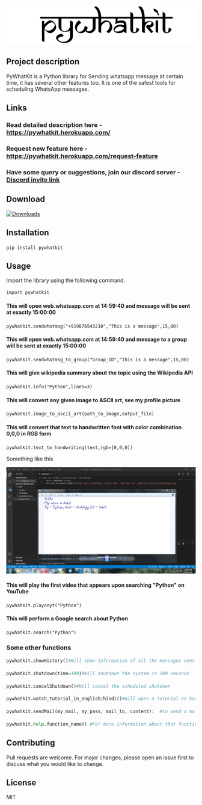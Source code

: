 ![alt text](https://github.com/Ankit404butfound/PyWhatKit/blob/master/Images/logo.png?raw=true)

## Project description

PyWhatKit is a Python library for Sending whatsapp message at certain time, it has several other features too.
It is one of the safest tools for scheduling WhatsApp messages.

##  Links

### Read detailed description here - https://pywhatkit.herokuapp.com/
### Request new feature here - https://pywhatkit.herokuapp.com/request-feature
### Have some query or suggestions, join our discord server - [Discord invite link](https://discord.com/channels/@me/830257036478119946/830370312653766727)

## Download

[![Downloads](https://pepy.tech/badge/pywhatkit/month)](https://pepy.tech/project/pywhatkit/month)

## Installation

`pip install pywhatkit`

## Usage

Import the library using the following command.

`import pywhatkit`

#### This will open web.whatsapp.com at 14:59:40 and message will be sent at exactly 15:00:00

`pywhatkit.sendwhatmsg("+919876543210","This is a message",15,00)`

#### This will open web.whatsapp.com at 14:59:40 and message to a group will be sent at exactly 15:00:00

`pywhatkit.sendwhatmsg_to_group("Group_ID","This is a message",15,00)`

#### This will give wikipedia summary about the topic using the Wikipedia API

`pywhatkit.info("Python",lines=3)`

#### This will convert any given image to ASCII art, see my profile picture

`pywhatkit.image_to_ascii_art(path_to_image,output_file)`

#### This will convert that text to handwritten font with color combination 0,0,0 in RGB form

`pywhatkit.text_to_handwriting(text,rgb=[0,0,0])`

Something like this

![alt text](https://raw.githubusercontent.com/Ankit404butfound/PyWhatKit/master/Images/text_to_handwriting.PNG)

#### This will play the first video that appears upon searching "Python" on YouTube

`pywhatkit.playonyt("Python")`

#### This will perform a Google search about Python

`pywhatkit.search("Python")`

### Some other functions
```python
pywhatkit.showHistory()#Will show information of all the messages sent using this library

pywhatkit.shutdown(time=100)#Will shutdown the system in 100 seconds

pywhatkit.cancelShutdown()#Will cancel the scheduled shutdown

pywhatkit.watch_tutorial_in_english/hindi()#Will open a tutorial on how to use this library on YouTube in respective language

pywhatkit.sendMail(my_mail, my_pass, mail_to, content):  #to send a mail to anybody. 

pywhatkit.help.function_name() #For more information about that function

```
## Contributing
Pull requests are welcome. For major changes, please open an issue first to discuss what you would like to change.

## License
MIT
